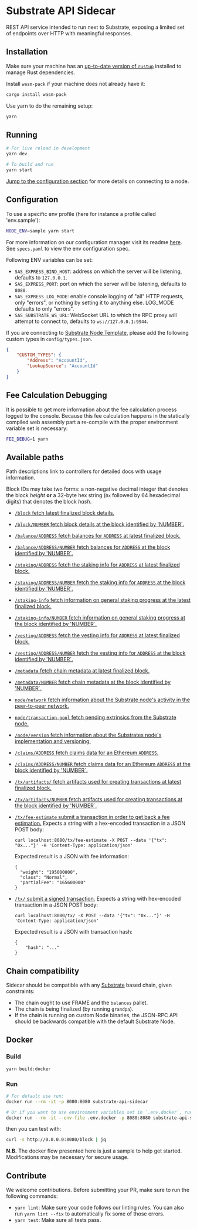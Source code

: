 # Substrate API Sidecar

REST API service intended to run next to Substrate, exposing a limited set of endpoints over HTTP
with meaningful responses.

## Installation

Make sure your machine has an
[up-to-date version of `rustup`](https://www.rust-lang.org/tools/install) installed to manage Rust
dependencies.

Install `wasm-pack` if your machine does not already have it:

```bash
cargo install wasm-pack
```

Use yarn to do the remaining setup:

```bash
yarn
```

## Running

```bash
# For live reload in development
yarn dev

# To build and run
yarn start
```

[Jump to the configuration section](#configuration) for more details on connecting to a node.

## Configuration

To use a specific env profile (here for instance a profile called 'env.sample'):

```bash
NODE_ENV=sample yarn start
```

For more information on our configuration manager visit its readme [here](https://gitlab.com/chevdor/confmgr/-/raw/master/README.adoc). See `specs.yaml` to view the env configuration spec.

Following ENV variables can be set:

-   `SAS_EXPRESS_BIND_HOST`: address on which the server will be listening, defaults to `127.0.0.1`.
-   `SAS_EXPRESS_PORT`: port on which the server will be listening, defaults to `8080`.
-   `SAS_EXPRESS_LOG_MODE`: enable console logging of "all" HTTP requests, only "errors", or nothing by
    setting it to anything else. LOG_MODE defaults to only "errors".
-   `SAS_SUBSTRATE_WS_URL`: WebSocket URL to which the RPC proxy will attempt to connect to, defaults to
    `ws://127.0.0.1:9944`.

If you are connecting to [Substrate Node Template](https://github.com/substrate-developer-hub/substrate-node-template), please add the following custom types in `config/types.json`.

```json
{
	"CUSTOM_TYPES": {
		"Address": "AccountId",
		"LookupSource": "AccountId"
	}
}
```

## Fee Calculation Debugging

It is possible to get more information about the fee calculation process logged to
the console. Because this fee calculation happens in the statically compiled web assembly part
a re-compile with the proper environment variable set is necessary:

```bash
FEE_DEBUG=1 yarn
```

## Available paths

Path descriptions link to controllers for detailed docs with usage information.

Block IDs may take two forms: a non-negative decimal integer that denotes the block _height_ **or**
a 32-byte hex string (`0x` followed by 64 hexadecimal digits) that denotes the block _hash_.

-   [`/block` fetch latest finalized block details.](/src/controllers/blocks/BlocksController.ts)

-   [`/block/NUMBER` fetch block details at the block identified by 'NUMBER`.](/src/controllers/blocks/BlocksController.ts)

-   [`/balance/ADDRESS` fetch balances for `ADDRESS` at latest finalized block.](src/controllers/accounts/AccountsBalanceInfoController.ts)

-   [`/balance/ADDRESS/NUMBER` fetch balances for `ADDRESS` at the block identified by 'NUMBER`.](src/controllers/accounts/AccountsBalanceInfoController.ts)

-   [`/staking/ADDRESS` fetch the staking info for `ADDRESS` at latest finalized block.](src/controllers/accounts/AccountsStakingInfoController.ts)

-   [`/staking/ADDRESS/NUMBER` fetch the staking info for `ADDRESS` at the block identified by 'NUMBER`.](src/controllers/accounts/AccountsStakingInfoController.ts)

-  [`/staking-info` fetch information on general staking progress at the latest finalized block.](src/controllers/pallets/PalletsStakingProgressController.ts)

-  [`/staking-info/NUMBER` fetch information on general staking progress at the block identified by 'NUMBER`.](src/controllers/pallets/PalletsStakingProgressController.ts)

-   [`/vesting/ADDRESS` fetch the vesting info for `ADDRESS` at latest finalized block.](src/controllers/accounts/AccountsVestingInfoController.ts)

-   [`/vesting/ADDRESS/NUMBER` fetch the vesting info for `ADDRESS` at the block identified by 'NUMBER`.](src/controllers/accounts/AccountsVestingInfoController.ts)

-   [`/metadata` fetch chain metadata at latest finalized block.](src/controllers/runtime/RuntimeMetadataController.ts)

-   [`/metadata/NUMBER` fetch chain metadata at the block identified by 'NUMBER`.](src/controllers/runtime/RuntimeMetadataController.ts)

-   [`node/network` fetch information about the Substrate node's activity in the peer-to-peer network.](src/controllers/node/NodeNetworkController.ts)

-   [`node/transaction-pool` fetch pending extrinsics from the Substrate node.](src/controllers/node/NodeTransactionPoolController.ts)

-   [`/node/version` fetch information about the Substrates node's implementation and versioning.](src/controllers/node/NodeVersionController.ts)

-   [`/claims/ADDRESS` fetch claims data for an Ethereum `ADDRESS`.](src/controllers/claims/ClaimsController.ts)

-   [`/claims/ADDRESS/NUMBER` fetch claims data for an Ethereum `ADDRESS` at the block identified by 'NUMBER`.](src/controllers/claims/ClaimsController.ts)

-   [`/tx/artifacts/` fetch artifacts used for creating transactions at latest finalized block.](src/controllers/transaction/TransactionMaterialController.ts)

-   [`/tx/artifacts/NUMBER` fetch artifacts used for creating transactions at the block identified by 'NUMBER`.](src/controllers/transaction/TransactionMaterialController.ts)

-   [`/tx/fee-estimate` submit a transaction in order to get back a fee estimation.](src/controllers/transaction/TransactionFeeEstimateController.ts) Expects a string
    with a hex-encoded transaction in a JSON POST body:

    ```
    curl localhost:8080/tx/fee-estimate -X POST --data '{"tx": "0x..."}' -H 'Content-Type: application/json'
    ```

    Expected result is a JSON with fee information:

    ```
    {
      "weight": "195000000",
      "class": "Normal",
      "partialFee": "165600000"
    }
    ```

-   [`/tx/` submit a signed transaction.](src/controllers/transaction/TransactionSubmitController.ts) Expects a string with hex-encoded transaction in a JSON POST
    body:
    ```
    curl localhost:8080/tx/ -X POST --data '{"tx": "0x..."}' -H 'Content-Type: application/json'
    ```
    Expected result is a JSON with transaction hash:
    ```
    {
        "hash": "..."
    }
    ```

## Chain compatibility

Sidecar should be compatible with any [Substrate](https://substrate.dev/) based chain, given
constraints:

-   The chain ought to use FRAME and the `balances` pallet.
-   The chain is being finalized (by running `grandpa`).
-   If the chain is running on custom Node binaries, the JSON-RPC API should be backwards compatible
    with the default Substrate Node.

## Docker

### Build

```bash
yarn build:docker
```

### Run

```bash
# For default use run:
docker run --rm -it -p 8080:8080 substrate-api-sidecar

# Or if you want to use environment variables set in `.env.docker`, run:
docker run --rm -it --env-file .env.docker -p 8080:8080 substrate-api-sidecar
```

then you can test with:

```bash
curl -s http://0.0.0.0:8080/block | jq
```

**N.B.** The docker flow presented here is just a sample to help get started. Modifications may be necessary for secure usage.

## Contribute

We welcome contributions. Before submitting your PR, make sure to run the following commands:

-   `yarn lint`: Make sure your code follows our linting rules. You can also run `yarn lint --fix` to
    automatically fix some of those errors.
-   `yarn test`: Make sure all tests pass.
